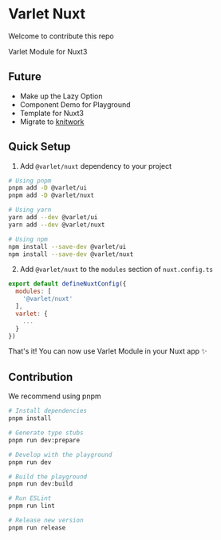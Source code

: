 # Varlet Nuxt

Welcome to contribute this repo

Varlet Module for Nuxt3

## Future

- Make up the Lazy Option
- Component Demo for Playground
- Template for Nuxt3
- Migrate to [knitwork](https://github.com/unjs/knitwork)

## Quick Setup

1. Add `@varlet/nuxt` dependency to your project

```bash
# Using pnpm
pnpm add -D @varlet/ui
pnpm add -D @varlet/nuxt

# Using yarn
yarn add --dev @varlet/ui
yarn add --dev @varlet/nuxt

# Using npm
npm install --save-dev @varlet/ui
npm install --save-dev @varlet/nuxt
```

2. Add `@varlet/nuxt` to the `modules` section of `nuxt.config.ts`

```js
export default defineNuxtConfig({
  modules: [
    '@varlet/nuxt'
  ],
  varlet: {
    ...
  }
})
```

That's it! You can now use Varlet Module in your Nuxt app ✨

## Contribution

We recommend using pnpm

```bash
# Install dependencies
pnpm install

# Generate type stubs
pnpm run dev:prepare

# Develop with the playground
pnpm run dev

# Build the playground
pnpm run dev:build

# Run ESLint
pnpm run lint

# Release new version
pnpm run release
```
